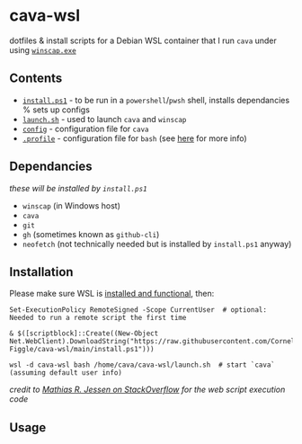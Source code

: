 # cava-wsl

dotfiles & install scripts for a Debian WSL container that I run `cava` under using [`winscap.exe`](https://github.com/quantum5/winscap)

## Contents

- [`install.ps1`](./install.ps1) - to be run in a `powershell`/`pwsh` shell, installs dependancies % sets up configs
- [`launch.sh`](./launch.sh) - used to launch `cava` and `winscap`
- [`config`](./config) - configuration file for `cava`
- [`.profile`](./.profile) - configuration file for `bash` (see [here](https://github.com/microsoft/WSL/issues/2067) for more info)

## Dependancies

*these will be installed by `install.ps1`*

- `winscap` (in Windows host)
- `cava`
- `git`
- `gh` (sometimes known as `github-cli`)
- `neofetch` (not technically needed but is installed by `install.ps1` anyway)

## Installation

Please make sure WSL is [installed and functional](https://learn.microsoft.com/en-us/windows/wsl/install), then:

```pwsh
Set-ExecutionPolicy RemoteSigned -Scope CurrentUser  # optional: Needed to run a remote script the first time

& $([scriptblock]::Create((New-Object Net.WebClient).DownloadString("https://raw.githubusercontent.com/Cornelius-Figgle/cava-wsl/main/install.ps1")))

wsl -d cava-wsl bash /home/cava/cava-wsl/launch.sh  # start `cava` (assuming default user info)
```

*credit to [Mathias R. Jessen on StackOverflow](https://stackoverflow.com/a/68530475/19860022) for the web script execution code*

## Usage


